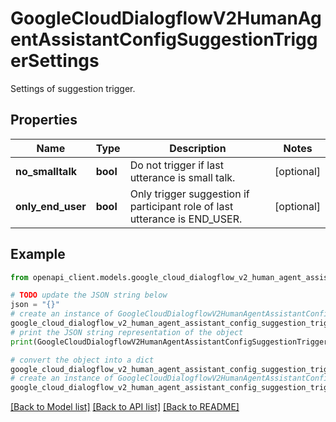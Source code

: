 # GoogleCloudDialogflowV2HumanAgentAssistantConfigSuggestionTriggerSettings

Settings of suggestion trigger.

## Properties

Name | Type | Description | Notes
------------ | ------------- | ------------- | -------------
**no_smalltalk** | **bool** | Do not trigger if last utterance is small talk. | [optional] 
**only_end_user** | **bool** | Only trigger suggestion if participant role of last utterance is END_USER. | [optional] 

## Example

```python
from openapi_client.models.google_cloud_dialogflow_v2_human_agent_assistant_config_suggestion_trigger_settings import GoogleCloudDialogflowV2HumanAgentAssistantConfigSuggestionTriggerSettings

# TODO update the JSON string below
json = "{}"
# create an instance of GoogleCloudDialogflowV2HumanAgentAssistantConfigSuggestionTriggerSettings from a JSON string
google_cloud_dialogflow_v2_human_agent_assistant_config_suggestion_trigger_settings_instance = GoogleCloudDialogflowV2HumanAgentAssistantConfigSuggestionTriggerSettings.from_json(json)
# print the JSON string representation of the object
print(GoogleCloudDialogflowV2HumanAgentAssistantConfigSuggestionTriggerSettings.to_json())

# convert the object into a dict
google_cloud_dialogflow_v2_human_agent_assistant_config_suggestion_trigger_settings_dict = google_cloud_dialogflow_v2_human_agent_assistant_config_suggestion_trigger_settings_instance.to_dict()
# create an instance of GoogleCloudDialogflowV2HumanAgentAssistantConfigSuggestionTriggerSettings from a dict
google_cloud_dialogflow_v2_human_agent_assistant_config_suggestion_trigger_settings_from_dict = GoogleCloudDialogflowV2HumanAgentAssistantConfigSuggestionTriggerSettings.from_dict(google_cloud_dialogflow_v2_human_agent_assistant_config_suggestion_trigger_settings_dict)
```
[[Back to Model list]](../README.md#documentation-for-models) [[Back to API list]](../README.md#documentation-for-api-endpoints) [[Back to README]](../README.md)


